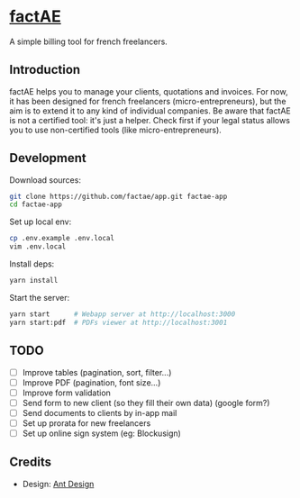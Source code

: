 # [factAE](https://app.factae.fr)

A simple billing tool for french freelancers.

## Introduction

factAE helps you to manage your clients, quotations and invoices. For now, it
has been designed for french freelancers (micro-entrepreneurs), but the aim is
to extend it to any kind of individual companies. Be aware that factAE is not a
certified tool: it's just a helper. Check first if your legal status allows you
to use non-certified tools (like micro-entrepreneurs).

## Development

Download sources:

```bash
git clone https://github.com/factae/app.git factae-app
cd factae-app
```

Set up local env:

```bash
cp .env.example .env.local
vim .env.local
```

Install deps:

```bash
yarn install
```

Start the server:

```bash
yarn start      # Webapp server at http://localhost:3000
yarn start:pdf  # PDFs viewer at http://localhost:3001
```

## TODO

- [ ] Improve tables (pagination, sort, filter...)
- [ ] Improve PDF (pagination, font size...)
- [ ] Improve form validation
- [ ] Send form to new client (so they fill their own data) (google form?)
- [ ] Send documents to clients by in-app mail
- [ ] Set up prorata for new freelancers
- [ ] Set up online sign system (eg: Blockusign)

## Credits

- Design: [Ant Design](https://ant.design)
